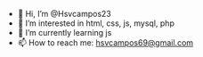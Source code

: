 - 👋 Hi, I’m @Hsvcampos23
- 👀 I’m interested in html, css, js, mysql, php
- 🌱 I’m currently learning js
- 📫 How to reach me: hsvcampos69@gmail.com


